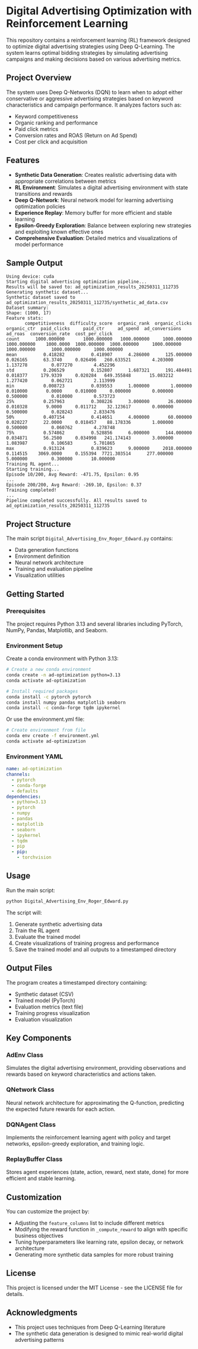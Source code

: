 # Digital Advertising Optimization with Reinforcement Learning

This repository contains a reinforcement learning (RL) framework designed to optimize digital advertising strategies using Deep Q-Learning. The system learns optimal bidding strategies by simulating advertising campaigns and making decisions based on various advertising metrics.

## Project Overview

The system uses Deep Q-Networks (DQN) to learn when to adopt either conservative or aggressive advertising strategies based on keyword characteristics and campaign performance. It analyzes factors such as:

- Keyword competitiveness
- Organic ranking and performance
- Paid click metrics
- Conversion rates and ROAS (Return on Ad Spend)
- Cost per click and acquisition

## Features

- **Synthetic Data Generation**: Creates realistic advertising data with appropriate correlations between metrics
- **RL Environment**: Simulates a digital advertising environment with state transitions and rewards
- **Deep Q-Network**: Neural network model for learning advertising optimization policies
- **Experience Replay**: Memory buffer for more efficient and stable learning
- **Epsilon-Greedy Exploration**: Balance between exploring new strategies and exploiting known effective ones
- **Comprehensive Evaluation**: Detailed metrics and visualizations of model performance

## Sample Output

```
Using device: cuda
Starting digital advertising optimization pipeline...
Results will be saved to: ad_optimization_results_20250311_112735
Generating synthetic dataset...
Synthetic dataset saved to ad_optimization_results_20250311_112735/synthetic_ad_data.csv
Dataset summary:
Shape: (1000, 17)
Feature stats:
       competitiveness  difficulty_score  organic_rank  organic_clicks  organic_ctr  paid_clicks     paid_ctr     ad_spend  ad_conversions      ad_roas  conversion_rate  cost_per_click
count      1000.000000       1000.000000   1000.000000     1000.000000  1000.000000    1000.0000  1000.000000  1000.000000     1000.000000  1000.000000      1000.000000     1000.000000
mean          0.418282          0.418907      4.286000      125.000000     0.026165      63.3740     0.026496   260.633521        4.203000     1.137278         0.077270        4.452296
std           0.206529          0.152807      1.687321      191.484491     0.018377     179.9339     0.020284   649.355848       15.083212     1.277420         0.062721        2.113999
min           0.008723          0.039553      1.000000        1.000000     0.010000       0.0000     0.010000     0.000000        0.000000     0.500000         0.010000        0.573723
25%           0.257963          0.308226      3.000000       26.000000     0.010328       9.0000     0.011712    32.123617        0.000000     0.500000         0.028243        2.833476
50%           0.407154          0.414651      4.000000       60.000000     0.020227      22.0000     0.018457    88.178336        1.000000     0.500000         0.060762        4.278748
75%           0.574862          0.528856      6.000000      144.000000     0.034871      56.2500     0.034998   241.174143        3.000000     1.083987         0.106583        5.701865
max           0.913124          0.839623      9.000000     2018.000000     0.114515    3069.0000     0.155394  7721.303514      277.000000     5.000000         0.300000       10.000000
Training RL agent...
Starting training...
Episode 10/200, Avg Reward: -471.75, Epsilon: 0.95
...
Episode 200/200, Avg Reward: -269.10, Epsilon: 0.37
Training completed!
...
Pipeline completed successfully. All results saved to ad_optimization_results_20250311_112735
```

## Project Structure

The main script `Digital_Advertising_Env_Roger_Edward.py` contains:

- Data generation functions
- Environment definition
- Neural network architecture
- Training and evaluation pipeline
- Visualization utilities

## Getting Started

### Prerequisites

The project requires Python 3.13 and several libraries including PyTorch, NumPy, Pandas, Matplotlib, and Seaborn.

### Environment Setup

Create a conda environment with Python 3.13:

```bash
# Create a new conda environment
conda create -n ad-optimization python=3.13
conda activate ad-optimization

# Install required packages
conda install -c pytorch pytorch
conda install numpy pandas matplotlib seaborn
conda install -c conda-forge tqdm ipykernel
```

Or use the environment.yml file:

```bash
# Create environment from file
conda env create -f environment.yml
conda activate ad-optimization
```

### Environment YAML

```yaml
name: ad-optimization
channels:
  - pytorch
  - conda-forge
  - defaults
dependencies:
  - python=3.13
  - pytorch
  - numpy
  - pandas
  - matplotlib
  - seaborn
  - ipykernel
  - tqdm
  - pip
  - pip:
    - torchvision
```

## Usage

Run the main script:

```bash
python Digital_Advertising_Env_Roger_Edward.py
```

The script will:
1. Generate synthetic advertising data
2. Train the RL agent
3. Evaluate the trained model
4. Create visualizations of training progress and performance
5. Save the trained model and all outputs to a timestamped directory

## Output Files

The program creates a timestamped directory containing:
- Synthetic dataset (CSV)
- Trained model (PyTorch)
- Evaluation metrics (text file)
- Training progress visualization
- Evaluation visualization

## Key Components

### AdEnv Class
Simulates the digital advertising environment, providing observations and rewards based on keyword characteristics and actions taken.

### QNetwork Class
Neural network architecture for approximating the Q-function, predicting the expected future rewards for each action.

### DQNAgent Class
Implements the reinforcement learning agent with policy and target networks, epsilon-greedy exploration, and training logic.

### ReplayBuffer Class
Stores agent experiences (state, action, reward, next state, done) for more efficient and stable learning.

## Customization

You can customize the project by:
- Adjusting the `feature_columns` list to include different metrics
- Modifying the reward function in `_compute_reward` to align with specific business objectives
- Tuning hyperparameters like learning rate, epsilon decay, or network architecture
- Generating more synthetic data samples for more robust training

## License

This project is licensed under the MIT License - see the LICENSE file for details.

## Acknowledgments

- This project uses techniques from Deep Q-Learning literature
- The synthetic data generation is designed to mimic real-world digital advertising patterns
